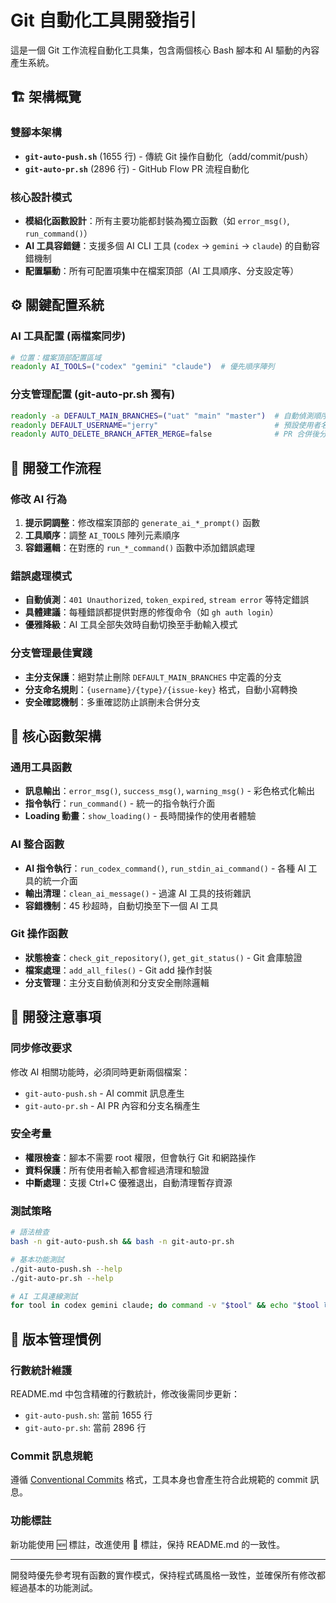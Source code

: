# Git 自動化工具開發指引

這是一個 Git 工作流程自動化工具集，包含兩個核心 Bash 腳本和 AI 驅動的內容產生系統。

## 🏗️ 架構概覽

### 雙腳本架構
- **`git-auto-push.sh`** (1655 行) - 傳統 Git 操作自動化（add/commit/push）
- **`git-auto-pr.sh`** (2896 行) - GitHub Flow PR 流程自動化

### 核心設計模式
- **模組化函數設計**：所有主要功能都封裝為獨立函數（如 `error_msg()`, `run_command()`）
- **AI 工具容錯鏈**：支援多個 AI CLI 工具 (`codex` → `gemini` → `claude`) 的自動容錯機制
- **配置驅動**：所有可配置項集中在檔案頂部（AI 工具順序、分支設定等）

## ⚙️ 關鍵配置系統

### AI 工具配置 (兩檔案同步)
```bash
# 位置：檔案頂部配置區域
readonly AI_TOOLS=("codex" "gemini" "claude")  # 優先順序陣列
```

### 分支管理配置 (git-auto-pr.sh 獨有)
```bash
readonly -a DEFAULT_MAIN_BRANCHES=("uat" "main" "master")  # 自動偵測順序
readonly DEFAULT_USERNAME="jerry"                          # 預設使用者名稱  
readonly AUTO_DELETE_BRANCH_AFTER_MERGE=false              # PR 合併後分支處理策略
```

## 🔧 開發工作流程

### 修改 AI 行為
1. **提示詞調整**：修改檔案頂部的 `generate_ai_*_prompt()` 函數
2. **工具順序**：調整 `AI_TOOLS` 陣列元素順序
3. **容錯邏輯**：在對應的 `run_*_command()` 函數中添加錯誤處理

### 錯誤處理模式
- **自動偵測**：`401 Unauthorized`, `token_expired`, `stream error` 等特定錯誤
- **具體建議**：每種錯誤都提供對應的修復命令（如 `gh auth login`）
- **優雅降級**：AI 工具全部失效時自動切換至手動輸入模式

### 分支管理最佳實踐
- **主分支保護**：絕對禁止刪除 `DEFAULT_MAIN_BRANCHES` 中定義的分支
- **分支命名規則**：`{username}/{type}/{issue-key}` 格式，自動小寫轉換
- **安全確認機制**：多重確認防止誤刪未合併分支

## 🎯 核心函數架構

### 通用工具函數
- **訊息輸出**：`error_msg()`, `success_msg()`, `warning_msg()` - 彩色格式化輸出
- **指令執行**：`run_command()` - 統一的指令執行介面
- **Loading 動畫**：`show_loading()` - 長時間操作的使用者體驗

### AI 整合函數
- **AI 指令執行**：`run_codex_command()`, `run_stdin_ai_command()` - 各種 AI 工具的統一介面
- **輸出清理**：`clean_ai_message()` - 過濾 AI 工具的技術雜訊
- **容錯機制**：45 秒超時，自動切換至下一個 AI 工具

### Git 操作函數
- **狀態檢查**：`check_git_repository()`, `get_git_status()` - Git 倉庫驗證
- **檔案處理**：`add_all_files()` - Git add 操作封裝
- **分支管理**：主分支自動偵測和分支安全刪除邏輯

## 🚨 開發注意事項

### 同步修改要求
修改 AI 相關功能時，必須同時更新兩個檔案：
- `git-auto-push.sh` - AI commit 訊息產生
- `git-auto-pr.sh` - AI PR 內容和分支名稱產生

### 安全考量
- **權限檢查**：腳本不需要 root 權限，但會執行 Git 和網路操作
- **資料保護**：所有使用者輸入都會經過清理和驗證
- **中斷處理**：支援 Ctrl+C 優雅退出，自動清理暫存資源

### 測試策略
```bash
# 語法檢查
bash -n git-auto-push.sh && bash -n git-auto-pr.sh

# 基本功能測試
./git-auto-push.sh --help
./git-auto-pr.sh --help

# AI 工具連線測試
for tool in codex gemini claude; do command -v "$tool" && echo "$tool 可用"; done
```

## 🔄 版本管理慣例

### 行數統計維護
README.md 中包含精確的行數統計，修改後需同步更新：
- `git-auto-push.sh`: 當前 1655 行
- `git-auto-pr.sh`: 當前 2896 行

### Commit 訊息規範
遵循 [Conventional Commits](https://www.conventionalcommits.org/) 格式，工具本身也會產生符合此規範的 commit 訊息。

### 功能標註
新功能使用 🆕 標註，改進使用 🔧 標註，保持 README.md 的一致性。

---

開發時優先參考現有函數的實作模式，保持程式碼風格一致性，並確保所有修改都經過基本的功能測試。
